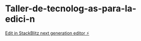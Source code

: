 # Taller-de-tecnolog-as-para-la-edici-n

[Edit in StackBlitz next generation editor ⚡️](https://stackblitz.com/~/github.com/SofiToledoA/Taller-de-tecnolog-as-para-la-edici-n)